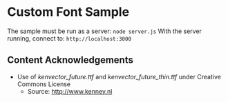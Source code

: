 # Custom Font Sample

The sample must be run as a server: `node server.js`
With the server running, connect to: `http://localhost:3000`

## Content Acknowledgements

* Use of *kenvector_future.ttf* and *kenvector_future_thin.ttf* under Creative Commons License
  * Source: http://www.kenney.nl
